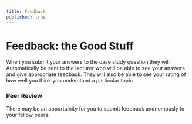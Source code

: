 ```yaml
---
title: Feedback
published: true
---
```


# Feedback: the Good Stuff

When you submit your answers to the case study question they will Automatically be sent to the lecturer who will be able to see your answers and give appropriate feedback. They will also be able to see your rating of how well you think you understand a particular topic.

### Peer Review

There may be an apportuinity for you to submit feedback anonomously to your fellow peers.
